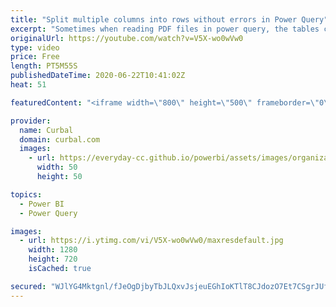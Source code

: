 ```yaml
---
title: "Split multiple columns into rows without errors in Power Query"
excerpt: "Sometimes when reading PDF files in power query, the tables created with get multiple rows into one on all columns, and the split function in power query does not work to split them.  In todays video, I will show you how to split multiple columns into rows in one step and how to avoid errors depending"
originalUrl: https://youtube.com/watch?v=V5X-wo0wVw0
type: video
price: Free
length: PT5M55S
publishedDateTime: 2020-06-22T10:41:02Z
heat: 51

featuredContent: "<iframe width=\"800\" height=\"500\" frameborder=\"0\" src=\"https://www.youtube.com/embed/V5X-wo0wVw0\" allow=\"accelerometer; autoplay; encrypted-media; gyroscope; picture-in-picture\" allowfullscreen></iframe>"

provider:
  name: Curbal
  domain: curbal.com
  images:
    - url: https://everyday-cc.github.io/powerbi/assets/images/organizations/curbal.com-50x50.jpg
      width: 50
      height: 50

topics:
  - Power BI
  - Power Query

images:
  - url: https://i.ytimg.com/vi/V5X-wo0wVw0/maxresdefault.jpg
    width: 1280
    height: 720
    isCached: true

secured: "WJlYG4Mktgnl/fJeOgDjbyTbJLQxvJsjeuEGhIoKTlT8CJdozO7Et7CSgrJUfl43blt4ytGe3GB8J+PovKGRACnkdsSuGEAJ6MRP1j/uUNVI9iOepYJVVuNTNgJdTkIlFkF/SQ166BTND6vUdP1G94uErQV7bWDrWgDUTB33sHuNEf+s+lx1tLViI6ypM/06hYGYavhHEx3Sulc1MZAjcv5+9TrhD1yWxCZpvPUbcU2fVDBOtHtUCsDyarxqRHr1lsXHVOk9z0RFOYKw2PnY754LqsaNedtECJaEsEh4gUbjrX/1xWeOJmDKv03PPee7am34df9sOO7OZZ+C5jM9yXdXZLWdAT52UN7OiTTlH4Kko4hVlULbQz+7mlCsXmNI+qapz7tGvbjTiE7X827vSegbv2rQGIQXG3+mRvYXIDM=;EDhwB/A9jhXA9Ie0+p6cQg=="
---
```


